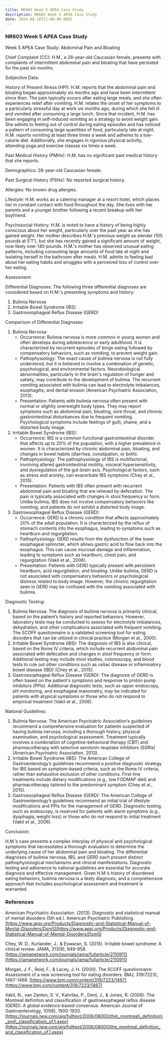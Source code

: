```yaml
---
title: NR603 Week 5 APEA Case Study
description: NR603 Week 5 APEA Case Study
date: 2024-08-16T21:00:00.000Z
---
```


### NR603 Week 5 APEA Case Study

Week 5 APEA Case Study: Abdominal Pain and Bloating

Chief Complaint (CC):
H.M., a 28-year-old Caucasian female, presents with complaints of intermittent abdominal pain and bloating that have persisted for the past six months.

Subjective Data:

History of Present Illness (HPI):
H.M. reports that the abdominal pain and bloating began approximately six months ago and have been intermittent since then. The pain typically occurs after eating large meals, and she often experiences relief after vomiting. H.M. relates the onset of her symptoms to a particularly stressful day at work six months ago, during which she felt ill and vomited after consuming a large lunch. Since that incident, H.M. has been engaging in self-induced vomiting as a strategy to avoid weight gain. She admits to feeling out of control during eating episodes and has noticed a pattern of consuming large quantities of food, particularly late at night. H.M. reports vomiting at least three times a week and adheres to a low-calorie diet. Additionally, she engages in rigorous physical activity, attending yoga and exercise classes six times a week.

Past Medical History (PMHx):
H.M. has no significant past medical history that she reports.

Demographics:
28-year-old Caucasian female.

Past Surgical History (PSHx):
No reported surgical history.

Allergies:
No known drug allergies.

Lifestyle:
H.M. works as a catering manager at a resort hotel, which places her in constant contact with food throughout the day. She lives with her parents and a younger brother following a recent breakup with her boyfriend.

Psychosocial History:
H.M. is noted to have a history of being highly conscious about her weight, particularly over the past year as she has gained weight. Her mother describes H.M.'s previous weight as slender (105 pounds at 5'1"), but she has recently gained a significant amount of weight, now likely over 140 pounds. H.M.'s mother has observed unusual eating patterns, including consuming large amounts of food late at night and isolating herself in the bathroom after meals. H.M. admits to feeling bad about her eating habits and struggles with a perceived loss of control over her eating.

Assessment:

Differential Diagnoses:
The following three differential diagnoses are considered based on H.M.'s presenting symptoms and history:

1. Bulimia Nervosa
2. Irritable Bowel Syndrome (IBS)
3. Gastroesophageal Reflux Disease (GERD)

Comparison of Differential Diagnoses:

1. Bulimia Nervosa:
   * Occurrence: Bulimia nervosa is more common in young women and often develops during adolescence or early adulthood. It is characterized by recurrent episodes of binge eating followed by compensatory behaviors, such as vomiting, to prevent weight gain.
   * Pathophysiology: The exact cause of bulimia nervosa is not fully understood, but it is believed to involve a combination of genetic, psychological, and environmental factors. Neurobiological abnormalities, particularly in the brain's regulation of hunger and satiety, may contribute to the development of bulimia. The recurrent vomiting associated with bulimia can lead to electrolyte imbalances, esophagitis, and dental erosion (American Psychiatric Association, 2013).
   * Presentation: Patients with bulimia nervosa often present with normal or slightly overweight body types. They may report symptoms such as abdominal pain, bloating, sore throat, and chronic gastrointestinal disturbances due to frequent vomiting. Psychological symptoms include feelings of guilt, shame, and a distorted body image.
2. Irritable Bowel Syndrome (IBS):
   * Occurrence: IBS is a common functional gastrointestinal disorder that affects up to 20% of the population, with a higher prevalence in women. It is characterized by chronic abdominal pain, bloating, and changes in bowel habits (diarrhea, constipation, or both).
   * Pathophysiology: The pathophysiology of IBS is multifactorial, involving altered gastrointestinal motility, visceral hypersensitivity, and dysregulation of the gut-brain axis. Psychological factors, such as stress and anxiety, can exacerbate IBS symptoms (Chey et al., 2015).
   * Presentation: Patients with IBS often present with recurrent abdominal pain and bloating that are relieved by defecation. The pain is typically associated with changes in stool frequency or form. Unlike bulimia, IBS does not involve compensatory behaviors like vomiting, and patients do not exhibit a distorted body image.
3. Gastroesophageal Reflux Disease (GERD):
   * Occurrence: GERD is a chronic condition that affects approximately 20% of the adult population. It is characterized by the reflux of stomach contents into the esophagus, leading to symptoms such as heartburn and regurgitation.
   * Pathophysiology: GERD results from the dysfunction of the lower esophageal sphincter, which allows gastric acid to flow back into the esophagus. This can cause mucosal damage and inflammation, leading to symptoms such as heartburn, chest pain, and regurgitation (Vakil et al., 2006).
   * Presentation: Patients with GERD typically present with persistent heartburn, acid regurgitation, and bloating. Unlike bulimia, GERD is not associated with compensatory behaviors or psychological distress related to body image. However, the chronic regurgitation seen in GERD may be confused with the vomiting associated with bulimia.

Diagnostic Testing:

1. Bulimia Nervosa: The diagnosis of bulimia nervosa is primarily clinical, based on the patient’s history and reported behaviors. However, laboratory tests may be conducted to assess for electrolyte imbalances, dehydration, and other complications associated with frequent vomiting. The SCOFF questionnaire is a validated screening tool for eating disorders that can be utilized in clinical practice (Morgan et al., 2000).
2. Irritable Bowel Syndrome (IBS): The diagnosis of IBS is also clinical, based on the Rome IV criteria, which include recurrent abdominal pain associated with defecation and changes in stool frequency or form. Additional testing may include stool studies, colonoscopy, and blood tests to rule out other conditions such as celiac disease or inflammatory bowel disease (IBD) (Chey et al., 2015).
3. Gastroesophageal Reflux Disease (GERD): The diagnosis of GERD is often based on the patient's symptoms and response to proton pump inhibitors (PPIs). Additional diagnostic tests, such as upper endoscopy, pH monitoring, and esophageal manometry, may be indicated for patients with atypical symptoms or those who do not respond to empirical treatment (Vakil et al., 2006).

National Guidelines:

1. Bulimia Nervosa: The American Psychiatric Association’s guidelines recommend a comprehensive evaluation for patients suspected of having bulimia nervosa, including a thorough history, physical examination, and psychological assessment. Treatment typically involves a combination of cognitive-behavioral therapy (CBT) and pharmacotherapy with selective serotonin reuptake inhibitors (SSRIs) (American Psychiatric Association, 2013).
2. Irritable Bowel Syndrome (IBS): The American College of Gastroenterology’s guidelines recommend a positive diagnostic strategy for IBS based on symptom-based criteria, such as the Rome IV criteria, rather than exhaustive exclusion of other conditions. First-line treatments include dietary modifications (e.g., low FODMAP diet) and pharmacotherapy tailored to the predominant symptom (Chey et al., 2015).
3. Gastroesophageal Reflux Disease (GERD): The American College of Gastroenterology’s guidelines recommend an initial trial of lifestyle modifications and PPIs for the management of GERD. Diagnostic testing, such as endoscopy, is reserved for patients with alarm symptoms (e.g., dysphagia, weight loss) or those who do not respond to initial treatment (Vakil et al., 2006).

Conclusion:

H.M.’s case presents a complex interplay of physical and psychological symptoms that necessitates a thorough evaluation to determine the underlying cause of her abdominal pain and bloating. The differential diagnoses of bulimia nervosa, IBS, and GERD each present distinct pathophysiological mechanisms and clinical manifestations. Diagnostic testing and adherence to national guidelines are essential for accurate diagnosis and effective management. Given H.M.’s history of disordered eating behaviors, bulimia nervosa is a likely diagnosis, and a comprehensive approach that includes psychological assessment and treatment is warranted.

### References

American Psychiatric Association. (2013). Diagnostic and statistical manual of mental disorders (5th ed.). American Psychiatric Publishing. [https://www.appi.org/Products/Diagnostic-and-Statistical-Manual-of-Mental-Disorders/Dsm5](https://www.appi.org/Products/Diagnostic-and-Statistical-Manual-of-Mental-Disorders/Dsm5)

Chey, W. D., Kurlander, J., & Eswaran, S. (2015). Irritable bowel syndrome: A clinical review. JAMA, 313(9), 949-958. [https://jamanetwork.com/journals/jama/fullarticle/2110911](https://jamanetwork.com/journals/jama/fullarticle/2110911)

Morgan, J. F., Reid, F., & Lacey, J. H. (2000). The SCOFF questionnaire: Assessment of a new screening tool for eating disorders. BMJ, 319(7223), 1467-1468. [https://www.bmj.com/content/319/7223/1467](https://www.bmj.com/content/319/7223/1467)

Vakil, N., van Zanten, S. V., Kahrilas, P., Dent, J., & Jones, R. (2006). The Montreal definition and classification of gastroesophageal reflux disease (GERD): A global evidence-based consensus. American Journal of Gastroenterology, 101(8), 1900-1920. [https://journals.lww.com/ajg/fulltext/2006/08000/the\_montreal\_definition\_and\_classification\_of.1.aspx](https://journals.lww.com/ajg/fulltext/2006/08000/the_montreal_definition_and_classification_of.1.aspx)


